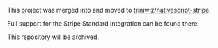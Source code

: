 This project was merged into and moved to [triniwiz/nativescript-stripe](https://github.com/triniwiz/nativescript-stripe).

Full support for the Stripe Standard Integration can be found there.

This repository will be archived.
